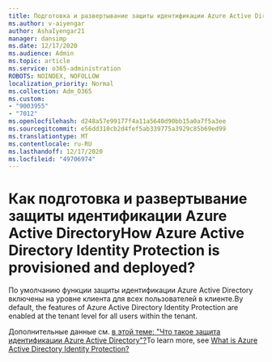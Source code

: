 ```yaml
---
title: Подготовка и развертывание защиты идентификации Azure Active Directory
ms.author: v-aiyengar
author: AshaIyengar21
manager: dansimp
ms.date: 12/17/2020
ms.audience: Admin
ms.topic: article
ms.service: o365-administration
ROBOTS: NOINDEX, NOFOLLOW
localization_priority: Normal
ms.collection: Adm_O365
ms.custom:
- "9003955"
- "7012"
ms.openlocfilehash: d248a57e99177f4a11a5640d90bb15a0a7f5a3ee
ms.sourcegitcommit: e56dd310cb2d4fef5ab339775a3929c85b69ed99
ms.translationtype: MT
ms.contentlocale: ru-RU
ms.lasthandoff: 12/17/2020
ms.locfileid: "49706974"
---
```

# <a name="how-azure-active-directory-identity-protection-is-provisioned-and-deployed"></a><span data-ttu-id="fd8ee-102">Как подготовка и развертывание защиты идентификации Azure Active Directory</span><span class="sxs-lookup"><span data-stu-id="fd8ee-102">How Azure Active Directory Identity Protection is provisioned and deployed?</span></span>

<span data-ttu-id="fd8ee-103">По умолчанию функции защиты идентификации Azure Active Directory включены на уровне клиента для всех пользователей в клиенте.</span><span class="sxs-lookup"><span data-stu-id="fd8ee-103">By default, the features of Azure Active Directory Identity Protection are enabled at the tenant level for all users within the tenant.</span></span>

<span data-ttu-id="fd8ee-104">Дополнительные данные см. [в этой теме: "Что такое защита идентификации Azure Active Directory"?](https://go.microsoft.com/fwlink/?linkid=2130395)</span><span class="sxs-lookup"><span data-stu-id="fd8ee-104">To learn more, see [What is Azure Active Directory Identity Protection?](https://go.microsoft.com/fwlink/?linkid=2130395)</span></span>